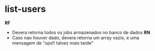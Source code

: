 # list-users

**RF**
  - Devera retorna todos os jobs armazenados no banco de dados
**RN**
  - Caso nao houver dado, devera retorna um array vazio, e uma mensagem de "ops!! talvez mais tarde"
